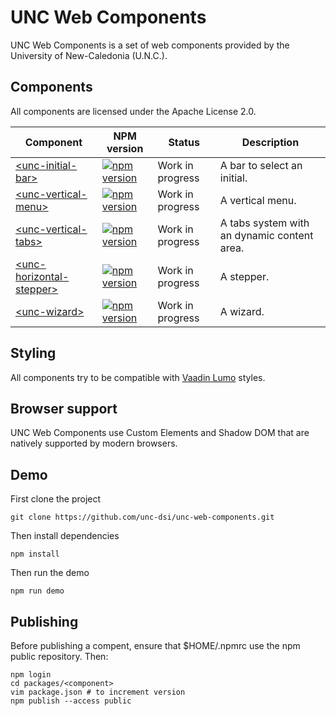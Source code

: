 # UNC Web Components

UNC Web Components is a set of web components provided by the University of New-Caledonia (U.N.C.).

## Components

All components are licensed under the Apache License 2.0.

| Component | NPM version | Status | Description |
|-----------|-------------|------- |-------------|
| <a href="https://github.com/unc-dsi/unc-web-components/tree/main/packages/unc-initial-bar">&lt;unc-initial-bar&gt;</a> | [![npm version](https://badgen.net/npm/v/@unc-dsi/unc-initial-bar/)](https://www.npmjs.com/package/@unc-dsi/unc-initial-bar) | Work in progress | A bar to select an initial. |
| <a href="https://github.com/unc-dsi/unc-web-components/tree/main/packages/unc-vertical-menu">&lt;unc-vertical-menu&gt;</a> | [![npm version](https://badgen.net/npm/v/@unc-dsi/unc-vertical-menu/)](https://www.npmjs.com/package/@unc-dsi/unc-vertical-menu) | Work in progress | A vertical menu. |
| <a href="https://github.com/unc-dsi/unc-web-components/tree/main/packages/unc-vertical-tabs">&lt;unc-vertical-tabs&gt;</a> | [![npm version](https://badgen.net/npm/v/@unc-dsi/unc-vertical-tabs/)](https://www.npmjs.com/package/@unc-dsi/unc-vertical-tabs) | Work in progress | A tabs system with an dynamic content area. |
| <a href="https://github.com/unc-dsi/unc-web-components/tree/main/packages/unc-horizontal-stepper">&lt;unc-horizontal-stepper&gt;</a> | [![npm version](https://badgen.net/npm/v/@unc-dsi/unc-horizontal-stepper/)](https://www.npmjs.com/package/@unc-dsi/unc-horizontal-stepper) | Work in progress | A stepper. |
| <a href="https://github.com/unc-dsi/unc-web-components/tree/main/packages/unc-wizard">&lt;unc-wizard&gt;</a> | [![npm version](https://badgen.net/npm/v/@unc-dsi/unc-wizard/)](https://www.npmjs.com/package/@unc-dsi/unc-wizard) | Work in progress | A wizard. |

## Styling

All components try to be compatible with [Vaadin Lumo]((https://vaadin.com/docs/latest/ds/foundation)) styles.

## Browser support

UNC Web Components use Custom Elements and Shadow DOM that are natively supported by modern browsers.

## Demo

First clone the project
```shell
git clone https://github.com/unc-dsi/unc-web-components.git
```

Then install dependencies
```shell
npm install
```

Then run the demo
```shell
npm run demo
```

## Publishing

Before publishing a compent, ensure that $HOME/.npmrc use the npm public repository. Then:
```shell
npm login
cd packages/<component>
vim package.json # to increment version
npm publish --access public
```
